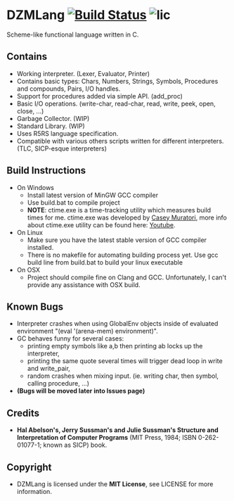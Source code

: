 # DZMLang [![Build Status](https://travis-ci.org/zaklaus/DZMLang.svg?branch=master)](https://travis-ci.org/zaklaus/DZMLang) ![lic](https://camo.githubusercontent.com/d0e25b09a82bc4bfde9f1e048a092752eebbb4f3/68747470733a2f2f696d672e736869656c64732e696f2f62616467652f6c6963656e73652d4d49542d626c75652e7376673f7374796c653d666c6174)

Scheme-like functional language written in C.

## Contains
* Working interpreter. (Lexer, Evaluator, Printer)
* Contains basic types: Chars, Numbers, Strings, Symbols, Procedures and compounds, Pairs, I/O handles.
* Support for procedures added via simple API. (add_proc)
* Basic I/O operations. (write-char, read-char, read, write, peek, open, close, ...)
* Garbage Collector. (WIP)
* Standard Library. (WIP)
* Uses R5RS language specification.
* Compatible with various others scripts written for different interpreters. (TLC, SICP-esque interpreters)

## Build Instructions
* On Windows
   * Install latest version of MinGW GCC compiler
   * Use build.bat to compile project
   * **NOTE**: ctime.exe is a time-tracking utility which measures build times for me. ctime.exe was developed by [Casey Muratori](https://twitter.com/cmuratori), more info about ctime.exe utility can be found here: [Youtube](https://www.youtube.com/watch?v=LdMHyGxfg6U).
* On Linux
   * Make sure you have the latest stable version of GCC compiler installed.
   * There is no makefile for automating building process yet. Use gcc build line from build.bat to build your linux executable
* On OSX
   * Project should compile fine on Clang and GCC. Unfortunately, I can't provide any assistance with OSX build.

## Known Bugs
* Interpreter crashes when using GlobalEnv objects inside of evaluated environment "(eval '(arena-mem) environment)".
* GC behaves funny for several cases:
    * printing empty symbols like a,b then printing ab locks up the interpreter,
    * printing the same quote several times will trigger dead loop in write and write_pair,
    * random crashes when mixing input. (ie. writing char, then symbol, calling procedure, ...)
* **(Bugs will be moved later into Issues page)**

## Credits
*  **Hal Abelson's, Jerry Sussman's and Julie Sussman's Structure and Interpretation of Computer Programs** (MIT Press, 1984; ISBN 0-262-01077-1; known as SICP) book.

## Copyright
* DZMLang is licensed under the **MIT License**, see LICENSE for more information.
